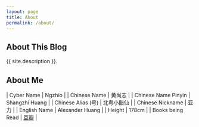 ```yaml
---
layout: page
title: About
permalink: /about/
---
```


## About This Blog

{{ site.description }}.

## About Me

| Cyber Name          | Ngzhio          |
| Chinese Name        | 黄尚志           |
| Chinese Name Pinyin | Shangzhi Huang  |
| Chinese Alias (号)  | 北粤小醋仙        |
| Chinese Nickname    | 亚力             |
| English Name        | Alexander Huang |
| Height              | 178cm           |
| Books being Read    | [豆瓣](https://book.douban.com/people/hszhakka/do) |
